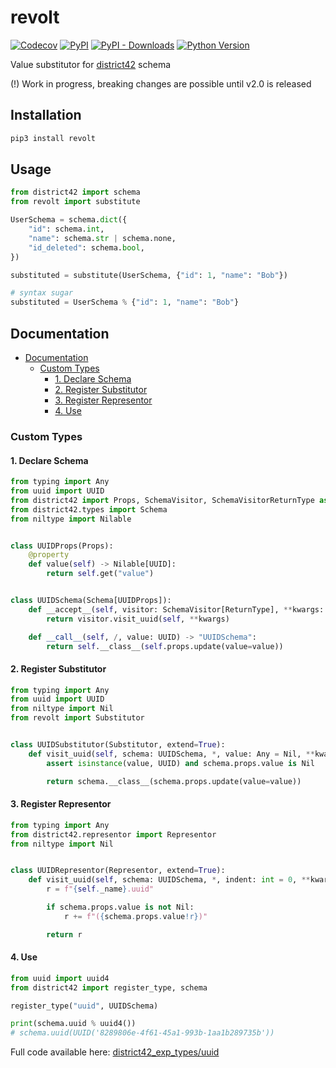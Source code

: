 # revolt

[![Codecov](https://img.shields.io/codecov/c/github/nikitanovosibirsk/revolt/master.svg?style=flat-square)](https://codecov.io/gh/nikitanovosibirsk/revolt)
[![PyPI](https://img.shields.io/pypi/v/revolt.svg?style=flat-square)](https://pypi.python.org/pypi/revolt/)
[![PyPI - Downloads](https://img.shields.io/pypi/dm/revolt?style=flat-square)](https://pypi.python.org/pypi/revolt/)
[![Python Version](https://img.shields.io/pypi/pyversions/revolt.svg?style=flat-square)](https://pypi.python.org/pypi/revolt/)

Value substitutor for [district42](https://github.com/nikitanovosibirsk/district42) schema

(!) Work in progress, breaking changes are possible until v2.0 is released

## Installation

```sh
pip3 install revolt
```

## Usage

```python
from district42 import schema
from revolt import substitute

UserSchema = schema.dict({
    "id": schema.int,
    "name": schema.str | schema.none,
    "id_deleted": schema.bool,
})

substituted = substitute(UserSchema, {"id": 1, "name": "Bob"})

# syntax sugar
substituted = UserSchema % {"id": 1, "name": "Bob"}
```

## Documentation

* [Documentation](#documentation)
  * [Custom Types](#custom-types)
    * [1. Declare Schema](#1-declare-schema)
    * [2. Register Substitutor](#2-register-substitutor)
    * [3. Register Representor](#3-register-representor)
    * [4. Use](#4-use)

### Custom Types

#### 1. Declare Schema

```python
from typing import Any
from uuid import UUID
from district42 import Props, SchemaVisitor, SchemaVisitorReturnType as ReturnType
from district42.types import Schema
from niltype import Nilable


class UUIDProps(Props):
    @property
    def value(self) -> Nilable[UUID]:
        return self.get("value")


class UUIDSchema(Schema[UUIDProps]):
    def __accept__(self, visitor: SchemaVisitor[ReturnType], **kwargs: Any) -> ReturnType:
        return visitor.visit_uuid(self, **kwargs)

    def __call__(self, /, value: UUID) -> "UUIDSchema":
        return self.__class__(self.props.update(value=value))
```

#### 2. Register Substitutor

```python
from typing import Any
from uuid import UUID
from niltype import Nil
from revolt import Substitutor


class UUIDSubstitutor(Substitutor, extend=True):
    def visit_uuid(self, schema: UUIDSchema, *, value: Any = Nil, **kwargs: Any) -> UUIDSchema:
        assert isinstance(value, UUID) and schema.props.value is Nil

        return schema.__class__(schema.props.update(value=value))
```

#### 3. Register Representor

```python
from typing import Any
from district42.representor import Representor
from niltype import Nil


class UUIDRepresentor(Representor, extend=True):
    def visit_uuid(self, schema: UUIDSchema, *, indent: int = 0, **kwargs: Any) -> str:
        r = f"{self._name}.uuid"

        if schema.props.value is not Nil:
            r += f"({schema.props.value!r})"

        return r
```

#### 4. Use

```python
from uuid import uuid4
from district42 import register_type, schema

register_type("uuid", UUIDSchema)

print(schema.uuid % uuid4())
# schema.uuid(UUID('8289806e-4f61-45a1-993b-1aa1b289735b'))
```

Full code available here: [district42_exp_types/uuid](https://github.com/nikitanovosibirsk/district42-exp-types/tree/master/district42_exp_types/uuid)
